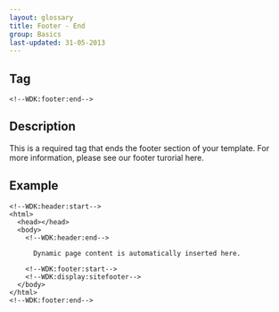 ```yaml
---
layout: glossary
title: Footer - End
group: Basics
last-updated: 31-05-2013
---
```


## Tag

`<!--WDK:footer:end-->`

## Description

This is a required tag that ends the footer section of your template.
For more information, please see our footer turorial here.

## Example

~~~
<!--WDK:header:start-->
<html>
  <head></head>
  <body>
    <!--WDK:header:end-->

      Dynamic page content is automatically inserted here.

    <!--WDK:footer:start-->
    <!--WDK:display:sitefooter-->
  </body>
</html>
<!--WDK:footer:end-->
~~~